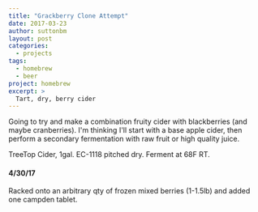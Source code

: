 ```yaml
---
title: "Grackberry Clone Attempt"
date: 2017-03-23
author: suttonbm
layout: post
categories:
  - projects
tags:
  - homebrew
  - beer
project: homebrew
excerpt: >
  Tart, dry, berry cider
---
```


Going to try and make a combination fruity cider with blackberries (and maybe cranberries).  I'm thinking I'll start with a base apple cider, then perform a secondary fermentation with raw fruit or high quality juice.

TreeTop Cider, 1gal.  EC-1118 pitched dry.  Ferment at 68F RT.

#### 4/30/17
Racked onto an arbitrary qty of frozen mixed berries (1-1.5lb) and added one campden tablet.

